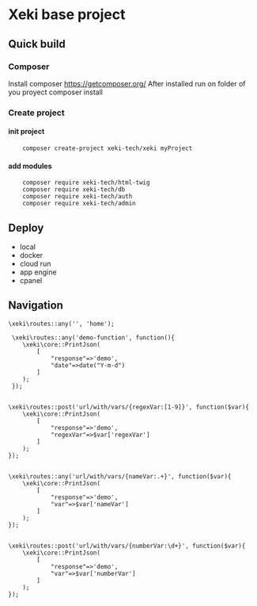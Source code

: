 # Xeki base project 

## Quick build

### Composer 
Install composer https://getcomposer.org/
After installed run on folder of you proyect composer install

### Create project 

#### init project

```
    composer create-project xeki-tech/xeki myProject
```

#### add modules

```
    composer require xeki-tech/html-twig
    composer require xeki-tech/db
    composer require xeki-tech/auth
    composer require xeki-tech/admin
```



## Deploy
- local
- docker 
- cloud run 
- app engine
- cpanel 


## Navigation


```
\xeki\routes::any('', 'home');

 \xeki\routes::any('demo-function', function(){
    \xeki\core::PrintJson(
        [
            "response"=>'demo',
            "date"=>date("Y-m-d")
        ]
    );
 });


\xeki\routes::post('url/with/vars/{regexVar:[1-9]}', function($var){
    \xeki\core::PrintJson(
        [
            "response"=>'demo',
            "regexVar"=>$var['regexVar']
        ]
    );
});


\xeki\routes::any('url/with/vars/{nameVar:.+}', function($var){
    \xeki\core::PrintJson(
        [
            "response"=>'demo',
            "var"=>$var['nameVar']
        ]
    );
});


\xeki\routes::post('url/with/vars/{numberVar:\d+}', function($var){
    \xeki\core::PrintJson(
        [
            "response"=>'demo',
            "var"=>$var['numberVar']
        ]
    );
});


```